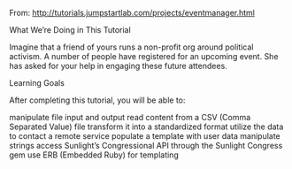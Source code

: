 From: http://tutorials.jumpstartlab.com/projects/eventmanager.html

What We’re Doing in This Tutorial

Imagine that a friend of yours runs a non-profit org around political activism. A number of people have registered for an upcoming event. She has asked for your help in engaging these future attendees.



Learning Goals

After completing this tutorial, you will be able to:

manipulate file input and output
read content from a CSV (Comma Separated Value) file
transform it into a standardized format
utilize the data to contact a remote service
populate a template with user data
manipulate strings
access Sunlight’s Congressional API through the Sunlight Congress gem
use ERB (Embedded Ruby) for templating


